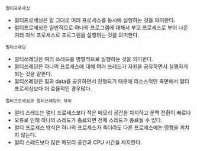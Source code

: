  `멀티프로세싱`
 
- 멀티프로세싱은 말 그대로 여러 프로세스를 동시에 실행하는 것을 의미한다.
- 멀티프로세싱은 일반적으로 하나의 프로그램에 대해서 부모 프로세스로 부터 나온 여러 자식 프로세스로 프로그램을 실행하는 것을 의미한다.


 `멀티쓰레딩`
 
- 멀티쓰레딩은 여러 쓰레드를 병렬적으로 실행하는 것을 의미한다.
- 멀티쓰레딩은 하나의 프로세스에 대해 여러 쓰레드가 자원을 공유하면서 실행하게 되는 것을 말한다.
- 멀티쓰레딩은 힙과 data를 공유하면서 진행되기 때문에 리소스적인 측면에서 멀티프로세싱보다 더 효율적인 경우많다. 

`멀티프로세싱과 멀티쓰레딩의 차이`

- 멀티 스레드는 멀티 프로세스보다 적은 메모리 공간을 차지하고 문맥 전환이 빠르다
- 오류로 인해 하나의 스레드가 종료되면 전체 스레드가 종료될 수 있다.
- 멀티 프로세스 방식은 하나의 프로세스가 죽더라도 다른 프로세스에는 영향을 끼치지 않는다.
- 멀티 스레드보다 많은 메모리 공간과 CPU 시간을 차지한다. 
